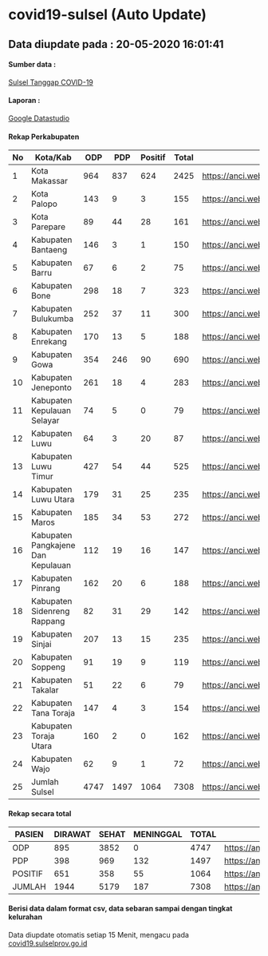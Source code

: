 
# covid19-sulsel (Auto Update)

## Data diupdate pada : 20-05-2020 16:01:41

#### Sumber data :
[Sulsel Tanggap COVID-19](https://covid19.sulselprov.go.id)

#### Laporan :
[Google Datastudio](https://datastudio.google.com/s/jythWGc1j4w)

#### Rekap Perkabupaten 
|No|Kota/Kab|ODP|PDP|Positif|Total|Link|
| --- | --- | --- | --- | --- | --- | --- |
|1|Kota Makassar|964|837|624|2425|https://anci.web.id/cor/kota_makassar|
|2|Kota Palopo|143|9|3|155|https://anci.web.id/cor/kota_palopo|
|3|Kota Parepare|89|44|28|161|https://anci.web.id/cor/kota_parepare|
|4|Kabupaten Bantaeng|146|3|1|150|https://anci.web.id/cor/kabupaten_bantaeng|
|5|Kabupaten Barru|67|6|2|75|https://anci.web.id/cor/kabupaten_barru|
|6|Kabupaten Bone|298|18|7|323|https://anci.web.id/cor/kabupaten_bone|
|7|Kabupaten Bulukumba|252|37|11|300|https://anci.web.id/cor/kabupaten_bulukumba|
|8|Kabupaten Enrekang|170|13|5|188|https://anci.web.id/cor/kabupaten_enrekang|
|9|Kabupaten Gowa|354|246|90|690|https://anci.web.id/cor/kabupaten_gowa|
|10|Kabupaten Jeneponto|261|18|4|283|https://anci.web.id/cor/kabupaten_jeneponto|
|11|Kabupaten Kepulauan Selayar|74|5|0|79|https://anci.web.id/cor/kabupaten_kepulauan_selayar|
|12|Kabupaten Luwu|64|3|20|87|https://anci.web.id/cor/kabupaten_luwu|
|13|Kabupaten Luwu Timur|427|54|44|525|https://anci.web.id/cor/kabupaten_luwu_timur|
|14|Kabupaten Luwu Utara|179|31|25|235|https://anci.web.id/cor/kabupaten_luwu_utara|
|15|Kabupaten Maros|185|34|53|272|https://anci.web.id/cor/kabupaten_maros|
|16|Kabupaten Pangkajene Dan Kepulauan|112|19|16|147|https://anci.web.id/cor/kabupaten_pangkajene_dan_kepulauan|
|17|Kabupaten Pinrang|162|20|6|188|https://anci.web.id/cor/kabupaten_pinrang|
|18|Kabupaten Sidenreng Rappang|82|31|29|142|https://anci.web.id/cor/kabupaten_sidenreng_rappang|
|19|Kabupaten Sinjai|207|13|15|235|https://anci.web.id/cor/kabupaten_sinjai|
|20|Kabupaten Soppeng|91|19|9|119|https://anci.web.id/cor/kabupaten_soppeng|
|21|Kabupaten Takalar|51|22|6|79|https://anci.web.id/cor/kabupaten_takalar|
|22|Kabupaten Tana Toraja|147|4|3|154|https://anci.web.id/cor/kabupaten_tana_toraja|
|23|Kabupaten Toraja Utara|160|2|0|162|https://anci.web.id/cor/kabupaten_toraja_utara|
|24|Kabupaten Wajo|62|9|1|72|https://anci.web.id/cor/kabupaten_wajo|
|25|Jumlah Sulsel|4747|1497|1064|7308|https://anci.web.id/cor/jumlah_sulsel|

#### Rekap secara total

| PASIEN | DIRAWAT | SEHAT | MENINGGAL | TOTAL | LINK |
| ---- | -------- | ---- | ---- |  ---- | ---- |
| ODP | 895 | 3852 | 0 | 4747 | https://anci.web.id/cor/odp_detail.html |
| PDP | 398 | 969 | 132 | 1497 | https://anci.web.id/cor/pdp_detail.html |
| POSITIF | 651 | 358 | 55 | 1064 | https://anci.web.id/cor/positif_detail.html |
| JUMLAH | 1944 | 5179 | 187 | 7308 | https://anci.web.id/cor/jumlah_sulsel/ |

 
#### Berisi data dalam format csv, data sebaran sampai dengan tingkat kelurahan

Data diupdate otomatis setiap 15 Menit, mengacu pada [covid19.sulselprov.go.id](https://covid19.sulselprov.go.id)

